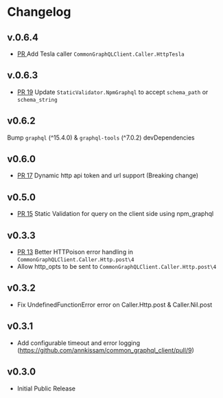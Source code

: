 # Changelog

## v.0.6.4
- [PR ]()
Add Tesla caller `CommonGraphQLClient.Caller.HttpTesla`

## v.0.6.3
- [PR 19](https://github.com/annkissam/common_graphql_client/pull/19)
Update `StaticValidator.NpmGraphql` to accept `schema_path` or `schema_string`

## v0.6.2
Bump `graphql` (^15.4.0) & `graphql-tools` (^7.0.2) devDependencies

## v0.6.0
- [PR 17](https://github.com/annkissam/common_graphql_client/pull/17)
Dynamic http api token and url support (Breaking change)

## v0.5.0
- [PR 15](https://github.com/annkissam/common_graphql_client/pull/15) Static Validation for query
on the client side using npm_graphql

## v0.3.3
- [PR 13](`CommonGraphQLClient.Caller.Http.post\4`) Better HTTPoison error handling in `CommonGraphQLClient.Caller.Http.post\4`
- Allow http_opts to be sent to `CommonGraphQLClient.Caller.Http.post\4`

## v0.3.2
- Fix UndefinedFunctionError error on Caller.Http.post & Caller.Nil.post

## v0.3.1
- Add configurable timeout and error logging (https://github.com/annkissam/common_graphql_client/pull/9)

## v0.3.0

- Initial Public Release

